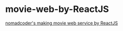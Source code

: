 # movie-web-by-ReactJS
[nomadcoder's making movie web service by ReactJS](https://nomadcoders.co/react-for-beginners)
